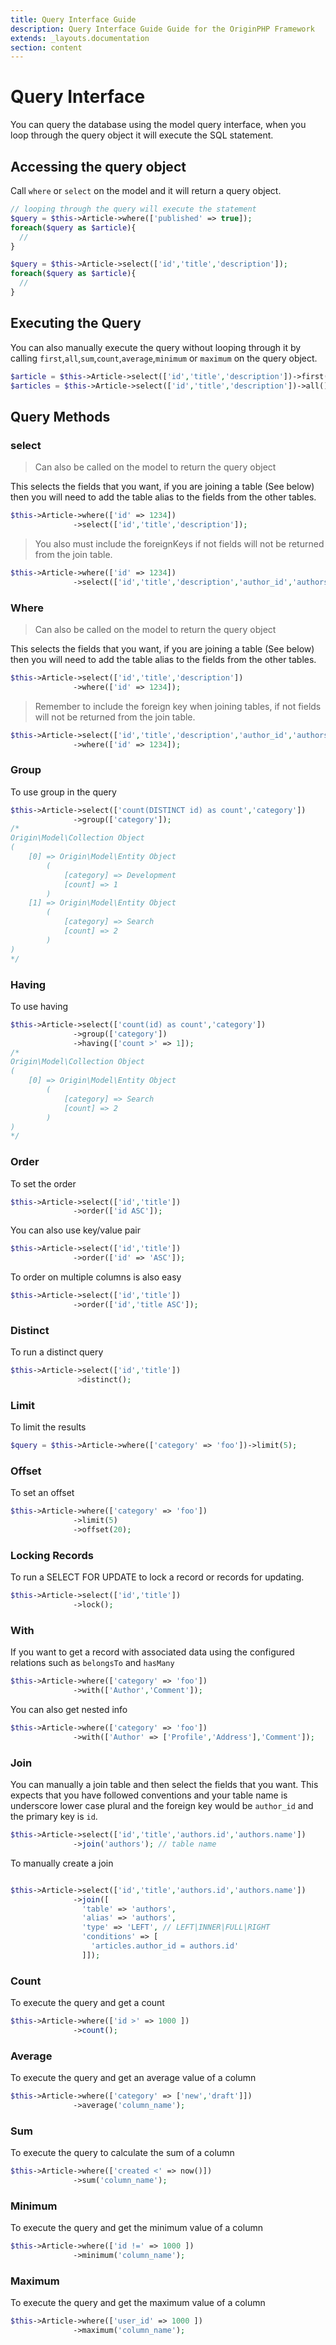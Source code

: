 ```yaml
---
title: Query Interface Guide
description: Query Interface Guide Guide for the OriginPHP Framework
extends: _layouts.documentation
section: content
---
```

# Query Interface

You can query the database using the model query interface, when you loop through the query object it will execute the SQL statement.

## Accessing the query object

Call `where` or `select` on the model and it will return a query object.

```php
// looping through the query will execute the statement
$query = $this->Article->where(['published' => true]);
foreach($query as $article){
  //
}
```

```php
$query = $this->Article->select(['id','title','description']);
foreach($query as $article){
  //
}
```

## Executing the Query

You can also manually execute the query without looping through it by calling `first`,`all`,`sum`,`count`,`average`,`minimum` or `maximum` on the query object.

```php
$article = $this->Article->select(['id','title','description'])->first();
$articles = $this->Article->select(['id','title','description'])->all();
```

## Query Methods

### select

> Can also be called on the model to return the query object

This selects the fields that you want, if you are joining a table (See below) then you will need to add
the table alias to the fields from the other tables.

```php
$this->Article->where(['id' => 1234])
              ->select(['id','title','description']);
```

> You also must include the foreignKeys if not fields will not be returned from the join table.

```php
$this->Article->where(['id' => 1234])
              ->select(['id','title','description','author_id','authors.id','author.name']); // 'author_id','authors.id' important
```

### Where

> Can also be called on the model to return the query object

This selects the fields that you want, if you are joining a table (See below) then you will need to add
the table alias to the fields from the other tables.

```php
$this->Article->select(['id','title','description'])
              ->where(['id' => 1234]);
```

> Remember to include the foreign key when joining tables, if not fields will not be returned from the join table.

```php
$this->Article->select(['id','title','description','author_id','authors.id','author.name']) 
              ->where(['id' => 1234]);
```

### Group

To use group in the query

```php
$this->Article->select(['count(DISTINCT id) as count','category'])
              ->group(['category']);
/*
Origin\Model\Collection Object
(
    [0] => Origin\Model\Entity Object
        (
            [category] => Development
            [count] => 1
        )
    [1] => Origin\Model\Entity Object
        (
            [category] => Search
            [count] => 2
        )
)
*/
```

### Having

To use having

```php
$this->Article->select(['count(id) as count','category'])
              ->group(['category'])
              ->having(['count >' => 1]);
/*
Origin\Model\Collection Object
(
    [0] => Origin\Model\Entity Object
        (
            [category] => Search
            [count] => 2
        )
)
*/
```

### Order

To set the order

```php
$this->Article->select(['id','title'])
              ->order(['id ASC']);
```

You can also use key/value pair

```php
$this->Article->select(['id','title'])
              ->order(['id' => 'ASC']);
```

To order on multiple columns is also easy

```php
$this->Article->select(['id','title'])
              ->order(['id','title ASC']);
```

### Distinct

To run a distinct query

```php
$this->Article->select(['id','title'])
               >distinct();
```

### Limit

To limit the results

```php
$query = $this->Article->where(['category' => 'foo'])->limit(5);
```

### Offset

To set an offset 

```php
$this->Article->where(['category' => 'foo'])
              ->limit(5)
              ->offset(20);
```

### Locking Records

To run a SELECT FOR UPDATE to lock a record or records for updating.

```php
$this->Article->select(['id','title'])
              ->lock();
```

### With

If you want to get a record with associated data using the configured relations such as `belongsTo` and `hasMany`

```php
$this->Article->where(['category' => 'foo'])
              ->with(['Author','Comment']);
```

You can also get nested info

```php
$this->Article->where(['category' => 'foo'])
              ->with(['Author' => ['Profile','Address'],'Comment']);
```

### Join

You can manually a join table and then select the fields that you want. This expects that you have followed conventions and your table name is underscore lower case plural and the foreign key would be `author_id` and the primary key is `id`.

```php
$this->Article->select(['id','title','authors.id','authors.name'])
              ->join('authors'); // table name
```

To manually create a join

```php

$this->Article->select(['id','title','authors.id','authors.name'])
              ->join([
                'table' => 'authors',
                'alias' => 'authors',
                'type' => 'LEFT', // LEFT|INNER|FULL|RIGHT
                'conditions' => [
                  'articles.author_id = authors.id'
                ]]);
```

### Count

To execute the query and get a count

```php
$this->Article->where(['id >' => 1000 ])
              ->count();
```

### Average

To execute the query and get an average value of a column

```php
$this->Article->where(['category' => ['new','draft']])
              ->average('column_name');
```

### Sum

To execute the query to calculate the sum of a column

```php
$this->Article->where(['created <' => now()])
              ->sum('column_name');
```

### Minimum

To execute the query and get the minimum value of a column

```php
$this->Article->where(['id !=' => 1000 ])
              ->minimum('column_name');
```

### Maximum

To execute the query and get the maximum value of a column

```php
$this->Article->where(['user_id' => 1000 ])
              ->maximum('column_name');
```
